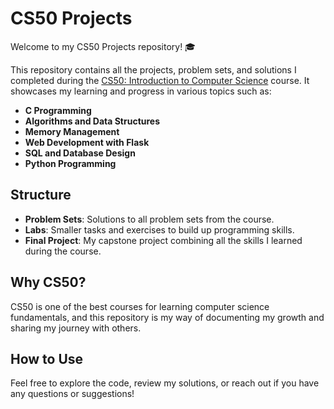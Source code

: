 # CS50 Projects

Welcome to my CS50 Projects repository! 🎓

This repository contains all the projects, problem sets, and solutions I completed during the [CS50: Introduction to Computer Science](https://cs50.harvard.edu/) course. It showcases my learning and progress in various topics such as:

- **C Programming**
- **Algorithms and Data Structures**
- **Memory Management**
- **Web Development with Flask**
- **SQL and Database Design**
- **Python Programming**

## Structure

- **Problem Sets**: Solutions to all problem sets from the course.
- **Labs**: Smaller tasks and exercises to build up programming skills.
- **Final Project**: My capstone project combining all the skills I learned during the course.

## Why CS50?

CS50 is one of the best courses for learning computer science fundamentals, and this repository is my way of documenting my growth and sharing my journey with others.

## How to Use

Feel free to explore the code, review my solutions, or reach out if you have any questions or suggestions!
